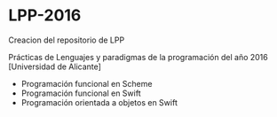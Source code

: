 # LPP-2016
Creacion del repositorio de LPP

Prácticas de Lenguajes y paradigmas de la programación del año 2016 [Universidad de Alicante]

- Programación funcional en Scheme
- Programación funcional en Swift
- Programación orientada a objetos en Swift
